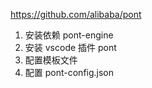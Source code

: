 https://github.com/alibaba/pont

1. 安装依赖 pont-engine
2. 安装 vscode 插件 pont
3. 配置模板文件
4. 配置 pont-config.json
